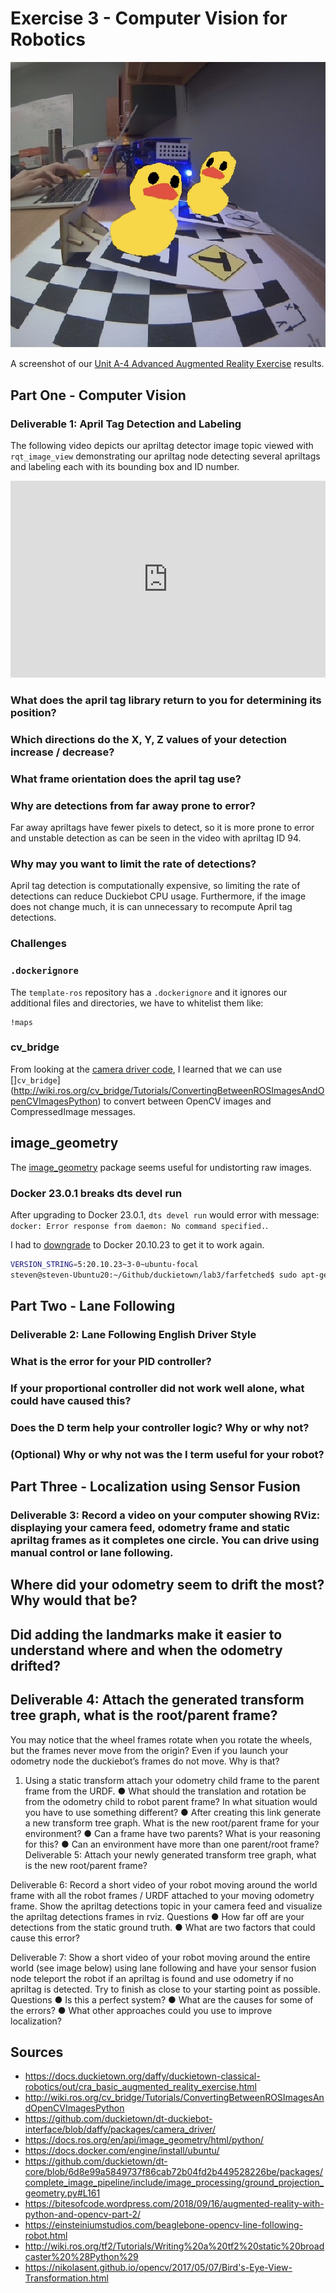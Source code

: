 # Exercise 3 - Computer Vision for Robotics

![AR Ducks](images/exercise-3/ar-ducks.png)

A screenshot of our [Unit A-4 Advanced Augmented Reality Exercise](https://docs.duckietown.org/daffy/duckietown-classical-robotics/out/cra_apriltag_augmented_reality_exercise.html)
results.

## Part One - Computer Vision

### Deliverable 1: April Tag Detection and Labeling

The following video depicts our apriltag detector image topic viewed with `rqt_image_view` demonstrating our apriltag node detecting several apriltags and labeling each with its bounding box and ID number.

<iframe width="100%" height="315" src="https://www.youtube.com/embed/gAck5-vHF6U" title="YouTube video player" frameborder="0" allow="accelerometer; autoplay; clipboard-write; encrypted-media; gyroscope; picture-in-picture; web-share" allowfullscreen></iframe>

### **What does the april tag library return to you for determining its position?**

<!-- TODO -->

### **Which directions do the X, Y, Z values of your detection increase / decrease?**

<!-- TODO -->

### **What frame orientation does the april tag use?**

<!-- TODO: https://docs.google.com/document/d/1bQfkR_tmwctFozEZlZkmojBZHkegscJPJVuw-IEXwI4/edit#heading=h.vzisu8fiu4hj -->

### **Why are detections from far away prone to error?**

Far away apriltags have fewer pixels to detect, so it is more prone to
error and unstable detection as can be seen in the video with apriltag ID 94.

### **Why may you want to limit the rate of detections?**

April tag detection is computationally expensive, so limiting the rate of
detections can reduce Duckiebot CPU usage. Furthermore, if the image does not
change much, it is can unnecessary to recompute April tag detections.

### Challenges

### `.dockerignore`

The `template-ros` repository has a `.dockerignore` and it ignores our
additional files and directories, we have to whitelist them like:

```.dtignore
!maps
```

### cv_bridge

From looking at the [camera driver code](https://github.com/duckietown/dt-duckiebot-interface/blob/daffy/packages/camera_driver/), I learned that we can use []`cv_bridge`](http://wiki.ros.org/cv_bridge/Tutorials/ConvertingBetweenROSImagesAndOpenCVImagesPython)
to convert between OpenCV images and CompressedImage messages.

## image_geometry

The [image_geometry](https://docs.ros.org/en/api/image_geometry/html/python/)
package seems useful for undistorting raw images.

### Docker 23.0.1 breaks dts devel run

After upgrading to Docker 23.0.1, `dts devel run` would error with message:
`docker: Error response from daemon: No command specified.`.

I had to [downgrade](https://docs.docker.com/engine/install/ubuntu/) to Docker 20.10.23 to get it to work again.

```bash
VERSION_STRING=5:20.10.23~3-0~ubuntu-focal
steven@steven-Ubuntu20:~/Github/duckietown/lab3/farfetched$ sudo apt-get install docker-ce=$VERSION_STRING docker-ce-cli=$VERSION_STRING containerd.io docker-buildx-plugin docker-compose-plugin
```

## Part Two - Lane Following

### Deliverable 2: Lane Following English Driver Style

### **What is the error for your PID controller?**

<!-- TODO -->

### **If your proportional controller did not work well alone, what could have caused this?**

<!-- TODO -->

### **Does the D term help your controller logic? Why or why not?**

<!-- TODO -->

### **(Optional) Why or why not was the I term useful for your robot?**

<!-- TODO -->

## Part Three - Localization using Sensor Fusion

### Deliverable 3: Record a video on your computer showing RViz: displaying your camera feed, odometry frame and static apriltag frames as it completes one circle. You can drive using manual control or lane following.

## **Where did your odometry seem to drift the most? Why would that be?**

<!-- TODO -->

## **Did adding the landmarks make it easier to understand where and when the odometry drifted?**

<!-- TODO -->

## Deliverable 4: Attach the generated transform tree graph, what is the root/parent frame?


You may notice that the wheel frames rotate when you rotate the wheels, but the frames never
move from the origin? Even if you launch your odometry node the duckiebot’s frames do not
move. Why is that?
1. Using a static transform attach your odometry child frame to the parent frame from the
URDF.
● What should the translation and rotation be from the odometry child to robot parent
frame? In what situation would you have to use something different?
● After creating this link generate a new transform tree graph. What is the new root/parent
frame for your environment?
● Can a frame have two parents? What is your reasoning for this?
● Can an environment have more than one parent/root frame?
Deliverable 5: Attach your newly generated transform tree graph, what is the new
root/parent frame?

Deliverable 6: Record a short video of your robot moving around the world frame with all
the robot frames / URDF attached to your moving odometry frame. Show the apriltag
detections topic in your camera feed and visualize the apriltag detections frames in rviz.
Questions
● How far off are your detections from the static ground truth.
● What are two factors that could cause this error?

Deliverable 7: Show a short video of your robot moving around the entire world (see
image below) using lane following and have your sensor fusion node teleport the robot if
an apriltag is found and use odometry if no apriltag is detected. Try to finish as close to
your starting point as possible.
Questions
● Is this a perfect system?
● What are the causes for some of the errors?
● What other approaches could you use to improve localization?

## Sources

* <https://docs.duckietown.org/daffy/duckietown-classical-robotics/out/cra_basic_augmented_reality_exercise.html>
* <http://wiki.ros.org/cv_bridge/Tutorials/ConvertingBetweenROSImagesAndOpenCVImagesPython>
* <https://github.com/duckietown/dt-duckiebot-interface/blob/daffy/packages/camera_driver/>
* <https://docs.ros.org/en/api/image_geometry/html/python/>
* <https://docs.docker.com/engine/install/ubuntu/>
* <https://github.com/duckietown/dt-core/blob/6d8e99a5849737f86cab72b04fd2b449528226be/packages/complete_image_pipeline/include/image_processing/ground_projection_geometry.py#L161>
* <https://bitesofcode.wordpress.com/2018/09/16/augmented-reality-with-python-and-opencv-part-2/>
* <https://einsteiniumstudios.com/beaglebone-opencv-line-following-robot.html>
* <http://wiki.ros.org/tf2/Tutorials/Writing%20a%20tf2%20static%20broadcaster%20%28Python%29>
* <https://nikolasent.github.io/opencv/2017/05/07/Bird's-Eye-View-Transformation.html>
